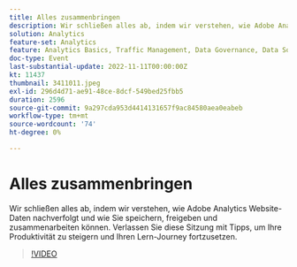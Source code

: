 ```yaml
---
title: Alles zusammenbringen
description: Wir schließen alles ab, indem wir verstehen, wie Adobe Analytics Website-Daten nachverfolgt und wie Sie speichern, freigeben und zusammenarbeiten können. Verlassen Sie diese Sitzung mit Tipps, um Ihre Produktivität zu steigern und Ihren Lern-Journey fortzusetzen.
solution: Analytics
feature-set: Analytics
feature: Analytics Basics, Traffic Management, Data Governance, Data Sources, Data Configuration and Collection
doc-type: Event
last-substantial-update: 2022-11-11T00:00:00Z
kt: 11437
thumbnail: 3411011.jpeg
exl-id: 296d4d71-ae91-48ce-8dcf-549bed25fbb5
duration: 2596
source-git-commit: 9a297cda953d4414131657f9ac84580aea0eabeb
workflow-type: tm+mt
source-wordcount: '74'
ht-degree: 0%

---
```


# Alles zusammenbringen

Wir schließen alles ab, indem wir verstehen, wie Adobe Analytics Website-Daten nachverfolgt und wie Sie speichern, freigeben und zusammenarbeiten können. Verlassen Sie diese Sitzung mit Tipps, um Ihre Produktivität zu steigern und Ihren Lern-Journey fortzusetzen.

>[!VIDEO](https://video.tv.adobe.com/v/3411011/?quality=12&learn=on)
